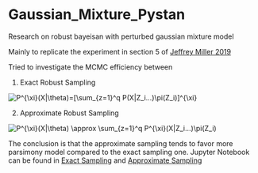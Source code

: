 # Gaussian_Mixture_Pystan
Research on robust bayeisan with perturbed gaussian mixture model


Mainly to replicate the experiment in section 5 of [Jeffrey Miller 2019](https://www.tandfonline.com/doi/abs/10.1080/01621459.2018.1469995#:~:text=The%20standard%20approach%20to%20Bayesian,outcome%20of%20a%20Bayesian%20procedure.)


Tried to investigate the MCMC efficiency between 

1. Exact Robust Sampling

<img src="https://latex.codecogs.com/svg.latex?P^{\xi}(X|\theta)=[\sum_{z=1}^q&space;P(X|Z_i...)\pi(Z_i)]^{\xi}" title="P^{\xi}(X|\theta)=[\sum_{z=1}^q P(X|Z_i...)\pi(Z_i)]^{\xi}" />


2. Approximate Robust Sampling

<img src="https://latex.codecogs.com/svg.latex?P^{\xi}(X|\theta)&space;\approx&space;\sum_{z=1}^q&space;P^{\xi}(X|Z_i...)\pi(Z_i)" title="P^{\xi}(X|\theta) \approx \sum_{z=1}^q P^{\xi}(X|Z_i...)\pi(Z_i)" />


The conclusion is that the approximate sampling tends to favor more parsimony model compared to the exact sampling one. Jupyter Notebook can be found in [Exact Sampling](Calibration_Exact4000_Chg_Init.html) and [Approximate Sampling]()

